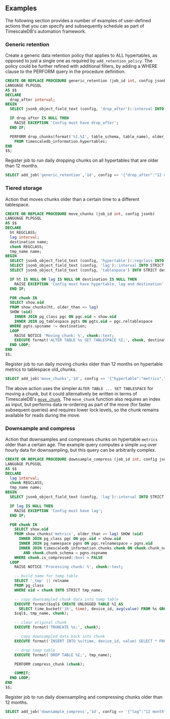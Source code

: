 ## Examples [](examples)

The following section provides a number of examples of user-defined actions
that you can specify and subsequently schedule as part of TimescaleDB's
automation framework.

### Generic retention [](generic-retention)

Create a generic data retention policy that applies to ALL hypertables, as opposed
to just a single one as required by `add_retention_policy`.
The policy could be further refined with additional filters, by adding a WHERE
clause to the PERFORM query in the procedure definition.

```sql
CREATE OR REPLACE PROCEDURE generic_retention (job_id int, config jsonb)
LANGUAGE PLPGSQL
AS $$
DECLARE
  drop_after interval;
BEGIN
  SELECT jsonb_object_field_text (config, 'drop_after')::interval INTO STRICT drop_after;

  IF drop_after IS NULL THEN
    RAISE EXCEPTION 'Config must have drop_after';
  END IF;

  PERFORM drop_chunks(format('%I.%I', table_schema, table_name), older_than => drop_after)
    FROM timescaledb_information.hypertables;
END
$$;
```

Register job to run daily dropping chunks on all hypertables that are older
than 12 months.

```sql
SELECT add_job('generic_retention','1d', config => '{"drop_after":"12 month"}');
```

### Tiered storage [](tiered-storage)

Action that moves chunks older than a certain time to a different tablespace.

```sql
CREATE OR REPLACE PROCEDURE move_chunks (job_id int, config jsonb)
LANGUAGE PLPGSQL
AS $$
DECLARE
  ht REGCLASS;
  lag interval;
  destination name;
  chunk REGCLASS;
  tmp_name name;
BEGIN
  SELECT jsonb_object_field_text (config, 'hypertable')::regclass INTO STRICT ht;
  SELECT jsonb_object_field_text (config, 'lag')::interval INTO STRICT lag;
  SELECT jsonb_object_field_text (config, 'tablespace') INTO STRICT destination;

  IF ht IS NULL OR lag IS NULL OR destination IS NULL THEN
    RAISE EXCEPTION 'Config must have hypertable, lag and destination';
  END IF;

  FOR chunk IN
  SELECT show.oid
  FROM show_chunks(ht, older_than => lag)
  SHOW (oid)
    INNER JOIN pg_class pgc ON pgc.oid = show.oid
    INNER JOIN pg_tablespace pgts ON pgts.oid = pgc.reltablespace
  WHERE pgts.spcname != destination;
  LOOP
    RAISE NOTICE 'Moving chunk: %', chunk::text;
    EXECUTE format('ALTER TABLE %s SET TABLESPACE %I;', chunk, destination);
  END LOOP;
END
$$;
```

Register job to run daily moving chunks older than 12 months on hypertable
metrics to tablespace old_chunks.

```sql
SELECT add_job('move_chunks','1d', config => '{"hypertable":"metrics","lag":"12 month","tablespace":"old_chunks"}');
```

The above action uses the simpler `ALTER TABLE ... SET TABLESPACE` for moving
a chunk, but it could alternatively be written in terms of TimescaleDB's
[`move_chunk`][api-move_chunk].  The `move_chunk` function also requires an
index as input, but performs data re-ordering as part of the move (for faster
subsequent queries) and requires lower lock levels, so the chunk remains available
for reads during the move.

### Downsample and compress [](downsample-compress)

Action that downsamples and compresses chunks on hypertable `metrics`
older than a certain age. The example query computes a simple `avg` over
hourly data for downsampling, but this query can be arbitrarily complex.

```sql
CREATE OR REPLACE PROCEDURE downsample_compress (job_id int, config jsonb)
LANGUAGE PLPGSQL
AS $$
DECLARE
  lag interval;
  chunk REGCLASS;
  tmp_name name;
BEGIN
  SELECT jsonb_object_field_text (config, 'lag')::interval INTO STRICT lag;

  IF lag IS NULL THEN
    RAISE EXCEPTION 'Config must have lag';
  END IF;

  FOR chunk IN
    SELECT show.oid
    FROM show_chunks('metrics', older_than => lag) SHOW (oid)
      INNER JOIN pg_class pgc ON pgc.oid = show.oid
      INNER JOIN pg_namespace pgns ON pgc.relnamespace = pgns.oid
      INNER JOIN timescaledb_information.chunks chunk ON chunk.chunk_name = pgc.relname
        AND chunk.chunk_schema = pgns.nspname
    WHERE chunk.is_compressed::bool = FALSE
  LOOP
    RAISE NOTICE 'Processing chunk: %', chunk::text;

    -- build name for temp table
    SELECT '_tmp' || relname
    FROM pg_class
    WHERE oid = chunk INTO STRICT tmp_name;

    -- copy downsampled chunk data into temp table
    EXECUTE format($sql$ CREATE UNLOGGED TABLE %I AS
      SELECT time_bucket('1h', time), device_id, avg(value) FROM %s GROUP BY 1, 2;
    $sql$, tmp_name, chunk);

    -- clear original chunk
    EXECUTE format('TRUNCATE %s;', chunk);

    -- copy downsampled data back into chunk
    EXECUTE format('INSERT INTO %s(time, device_id, value) SELECT * FROM %I;', chunk, tmp_name);

    -- drop temp table
    EXECUTE format('DROP TABLE %I;', tmp_name);

    PERFORM compress_chunk (chunk);

    COMMIT;
  END LOOP;
END
$$;
```

Register job to run daily downsampling and compressing chunks older than
12 months.

```sql
SELECT add_job('downsample_compress','1d', config => '{"lag":"12 month"}');
```

[api-add_job]: /api/:currentVersion:/actions-and-automation/add_job
[api-alter_job]: /api/:currentVersion:/actions-and-automation/alter_job
[api-delete_job]: /api/:currentVersion:/actions-and-automation/delete_job
[api-run_job]: /api/:currentVersion:/actions-and-automation/run_job
[api-move_chunk]: /api/:currentVersion:/hypertable/move_chunk
[api-timescaledb_information-jobs]: /api/:currentVersion:/informational-views/timescaledb_information-jobs/
[postgres-call]: https://www.postgresql.org/docs/current/sql-call.html
[postgres-createfunction]: https://www.postgresql.org/docs/current/sql-createfunction.html
[postgres-createprocedure]: https://www.postgresql.org/docs/current/sql-createprocedure.html
